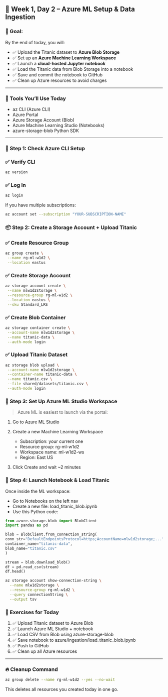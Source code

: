 ## 📅 Week 1, Day 2 – Azure ML Setup & Data Ingestion

### 🧠 Goal:

By the end of today, you will:

- ✅ Upload the Titanic dataset to **Azure Blob Storage**
- ✅ Set up an **Azure Machine Learning Workspace**
- ✅ Launch a **cloud-hosted Jupyter notebook**
- ✅ Load the Titanic data from Blob Storage into a notebook
- ✅ Save and commit the notebook to GitHub
- ✅ Clean up Azure resources to avoid charges

---

### 🧰 Tools You’ll Use Today

- az CLI (Azure CLI)
- Azure Portal
- Azure Storage Account (Blob)
- Azure Machine Learning Studio (Notebooks)
- azure-storage-blob Python SDK

---

### 🚀 Step 1: Check Azure CLI Setup

### ✅ Verify CLI

```bash
az version
```

### ✅ Log In

```bash
az login
```

If you have multiple subscriptions:

```bash
az account set --subscription "YOUR-SUBSCRIPTION-NAME"
```

### 📦 Step 2: Create a Storage Account + Upload Titanic

### ✅ Create Resource Group

```bash
az group create \
 --name rg-ml-w1d2 \
 --location eastus
```

### ✅ Create Storage Account

```bash
az storage account create \
 --name mlw1d2storage \
 --resource-group rg-ml-w1d2 \
 --location eastus \
 --sku Standard_LRS
```

### ✅ Create Blob Container

```bash
az storage container create \
 --account-name mlw1d2storage \
 --name titanic-data \
 --auth-mode login
```

### ✅ Upload Titanic Dataset

```bash
az storage blob upload \
 --account-name mlw1d2storage \
 --container-name titanic-data \
 --name titanic.csv \
 --file shared/datasets/titanic.csv \
 --auth-mode login
```

### 📓 Step 3: Set Up Azure ML Studio Workspace

> Azure ML is easiest to launch via the portal:

1. Go to Azure ML Studio
2. Create a new Machine Learning Workspace

   - Subscription: your current one
   - Resource group: rg-ml-w1d2
   - Workspace name: ml-w1d2-ws
   - Region: East US

3. Click Create and wait ~2 minutes

### 📔 Step 4: Launch Notebook & Load Titanic

Once inside the ML workspace:

- Go to Notebooks on the left nav
- Create a new file: load_titanic_blob.ipynb
- Use this Python code:

```python
from azure.storage.blob import BlobClient
import pandas as pd

blob = BlobClient.from_connection_string(
conn_str="DefaultEndpointsProtocol=https;AccountName=mlw1d2storage;...",
container_name="titanic-data",
blob_name="titanic.csv"
)

stream = blob.download_blob()
df = pd.read_csv(stream)
df.head()
```

```bash
az storage account show-connection-string \
  --name mlw1d2storage \
  --resource-group rg-ml-w1d2 \
  --query connectionString \
  --output tsv
```

### 🧪 Exercises for Today

1. ✅ Upload Titanic dataset to Azure Blob
2. ✅ Launch Azure ML Studio + notebook
3. ✅ Load CSV from Blob using azure-storage-blob
4. ✅ Save notebook to azure/ingestion/load_titanic_blob.ipynb
5. ✅ Push to GitHub
6. ✅ Clean up all Azure resources

---

### 🔥 Cleanup Command

```bash
az group delete --name rg-ml-w1d2 --yes --no-wait
```

This deletes all resources you created today in one go.
